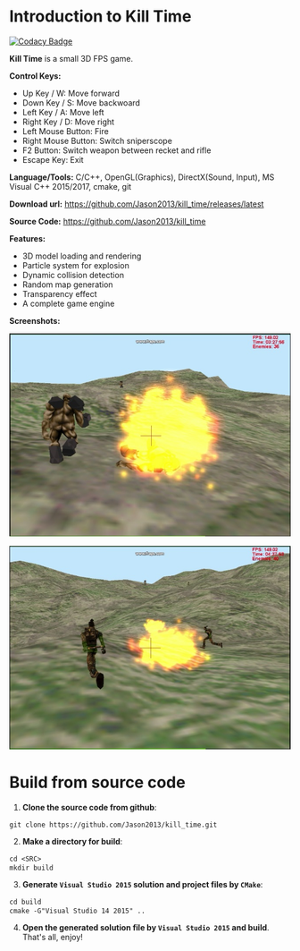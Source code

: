 # Introduction to Kill Time

[![Codacy Badge](https://api.codacy.com/project/badge/Grade/14567ea5c7e44c34a64d2aa3bf6f7611)](https://www.codacy.com/app/Jason2013/kill_time?utm_source=github.com&amp;utm_medium=referral&amp;utm_content=Jason2013/kill_time&amp;utm_campaign=Badge_Grade)

**Kill Time** is a small 3D FPS game.

**Control Keys:**

+ Up Key / W: Move forward
+ Down Key / S: Move backwoard
+ Left Key / A: Move left
+ Right Key / D: Move right
+ Left Mouse Button: Fire
+ Right Mouse Button: Switch sniperscope
+ F2 Button: Switch weapon between recket and rifle
+ Escape Key: Exit

**Language/Tools:** C/C++, OpenGL(Graphics), DirectX(Sound, Input), MS Visual C++ 2015/2017, cmake, git

**Download url:** https://github.com/Jason2013/kill_time/releases/latest

**Source Code:** https://github.com/Jason2013/kill_time

**Features:**
+	3D model loading and rendering
+	Particle system for explosion
+	Dynamic collision detection
+	Random map generation
+	Transparency effect
+	A complete game engine

**Screenshots:**

![Screen Shot 1](https://github.com/Jason2013/kill_time/blob/master/docs/shoot1.jpg)

![Screen Shot 2](https://github.com/Jason2013/kill_time/blob/master/docs/shoot2.jpg)

# Build from source code

1. **Clone the source code from github**:

```
git clone https://github.com/Jason2013/kill_time.git
```

2. **Make a directory for build**: 

```
cd <SRC>
mkdir build
```

3. **Generate `Visual Studio 2015` solution and project files by `CMake`**:

```
cd build
cmake -G"Visual Studio 14 2015" ..
```

4. **Open the generated solution file by `Visual Studio 2015` and build**. That's all, enjoy!
